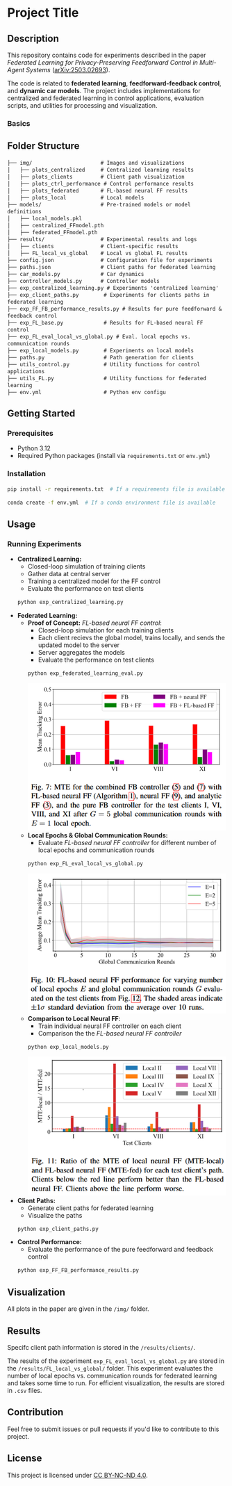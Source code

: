 # Project Title

## Description
This repository contains code for experiments described in the paper *Federated Learning for Privacy-Preserving Feedforward Control in Multi-Agent Systems* ([arXiv:2503.02693](https://arxiv.org/abs/2503.02693)).

The code is related to **federated learning**, **feedforward-feedback control**, and **dynamic car models**. 
The project includes implementations for centralized and federated learning in control applications, evaluation scripts, and utilities for processing and visualization. 

### Basics

## Folder Structure
```
├── img/                      # Images and visualizations
│   ├── plots_centralized     # Centralized learning results
│   ├── plots_clients         # Client path visualization 
│   ├── plots_ctrl_performance # Control performance results
│   ├── plots_federated       # FL-based neural FF results
│   ├── plots_local           # Local models 
├── models/                   # Pre-trained models or model definitions
│   ├── local_models.pkl
│   ├── centralized_FFmodel.pth
│   ├── federated_FFmodel.pth
├── results/                  # Experimental results and logs
│   ├── clients               # Client-specific results
│   ├── FL_local_vs_global    # Local vs global FL results
├── config.json               # Configuration file for experiments
├── paths.json                # Client paths for federated learning
├── car_models.py             # Car dynamics
├── controller_models.py      # Controller models
├── exp_centralized_learning.py # Experiments 'centralized learning'
├── exp_client_paths.py        # Experiments for clients paths in federated learning
├── exp_FF_FB_performance_results.py # Results for pure feedforward & feedback control
├── exp_FL_base.py             # Results for FL-based neural FF control
├── exp_FL_eval_local_vs_global.py # Eval. local epochs vs. communication rounds
├── exp_local_models.py        # Experiments on local models
├── paths.py                   # Path generation for clients
├── utils_control.py           # Utility functions for control applications
├── utils_FL.py                # Utility functions for federated learning
├── env.yml                    # Python env configu 
```

## Getting Started
### Prerequisites
- Python 3.12
- Required Python packages (install via `requirements.txt` or `env.yml`)

### Installation
```bash
pip install -r requirements.txt  # If a requirements file is available
```
```bash
conda create -f env.yml  # If a conda environment file is available
```

## Usage
### Running Experiments
- **Centralized Learning:** 
    - Closed-loop simulation of training clients
    - Gather data at central server 
    - Training a centralized model for the FF control
    - Evaluate the performance on test clients
  ```bash
  python exp_centralized_learning.py
  ```
- **Federated Learning:**
    - **Proof of Concept:** *FL-based neural FF control*:
        - Closed-loop simulation for each training clients
        - Each client recievs the global model, trains locally, and sends the updated model to the server
        - Server aggregates the models
        - Evaluate the performance on test clients
        ```bash
        python exp_federated_learning_eval.py
        ```
        ![](img/img_png/fig-7.png)
    - **Local Epochs & Global Communication Rounds:**
        - Evaluate *FL-based neural FF controller* for different number of local epochs and communication rounds
        ```bash
        python exp_FL_eval_local_vs_global.py
        ```
        ![](img/img_png/fig-10.png)
    - **Comparison to Local Neural FF**:
        - Train individual neural FF controller on each client
        - Comparison the the *FL-based neural FF controller*
        ```bash
        python exp_local_models.py
        ```
        ![](img/img_png/fig-11.png)
- **Client Paths:**
    - Generate client paths for federated learning
    - Visualize the paths
    ```bash
    python exp_client_paths.py
    ```
- **Control Performance:**
    - Evaluate the performance of the pure feedforward and feedback control
    ```bash
    python exp_FF_FB_performance_results.py
    ```
## Visualization
All plots in the paper are given in the `/img/` folder.

## Results 
Specifc client path information is stored in the `/results/clients/`.

The results of the experiment `exp_FL_eval_local_vs_global.py` are stored in the `/results/FL_local_vs_global/` folder. 
This experiment evaluates the number of local epochs vs. communication rounds for federated learning and takes some time to run. 
For efficient visualization, the results are stored in `.csv` files.


## Contribution
Feel free to submit issues or pull requests if you'd like to contribute to this project.

## License
This project is licensed under [CC BY-NC-ND 4.0](https://creativecommons.org/licenses/by-nc-nd/4.0/). 


